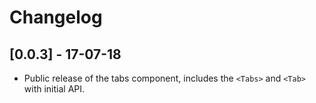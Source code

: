 # Changelog

## [0.0.3] - 17-07-18
- Public release of the tabs component, includes the `<Tabs>` and `<Tab>` with initial API.